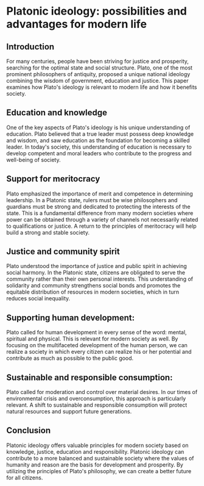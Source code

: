 # Platonic ideology: possibilities and advantages for modern life
## Introduction
For many centuries, people have been striving for justice and prosperity, searching for the optimal state and social structure. Plato, one of the most prominent philosophers of antiquity, proposed a unique national ideology combining the wisdom of government, education and justice. This paper examines how Plato's ideology is relevant to modern life and how it benefits society.

## Education and knowledge
One of the key aspects of Plato's ideology is his unique understanding of education. Plato believed that a true leader must possess deep knowledge and wisdom, and saw education as the foundation for becoming a skilled leader. In today's society, this understanding of education is necessary to develop competent and moral leaders who contribute to the progress and well-being of society.

## Support for meritocracy
Plato emphasized the importance of merit and competence in determining leadership. In a Platonic state, rulers must be wise philosophers and guardians must be strong and dedicated to protecting the interests of the state. This is a fundamental difference from many modern societies where power can be obtained through a variety of channels not necessarily related to qualifications or justice. A return to the principles of meritocracy will help build a strong and stable society.

## Justice and community spirit
Plato understood the importance of justice and public spirit in achieving social harmony. In the Platonic state, citizens are obligated to serve the community rather than their own personal interests. This understanding of solidarity and community strengthens social bonds and promotes the equitable distribution of resources in modern societies, which in turn reduces social inequality.

## Supporting human development:
Plato called for human development in every sense of the word: mental, spiritual and physical. This is relevant for modern society as well. By focusing on the multifaceted development of the human person, we can realize a society in which every citizen can realize his or her potential and contribute as much as possible to the public good.

## Sustainable and responsible consumption:
Plato called for moderation and control over material desires. In our times of environmental crisis and overconsumption, this approach is particularly relevant. A shift to sustainable and responsible consumption will protect natural resources and support future generations.

## Conclusion
Platonic ideology offers valuable principles for modern society based on knowledge, justice, education and responsibility. Platonic ideology can contribute to a more balanced and sustainable society where the values of humanity and reason are the basis for development and prosperity. By utilizing the principles of Plato's philosophy, we can create a better future for all citizens.
